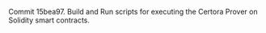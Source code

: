 Commit 15bea97.                    Build and Run scripts for executing the Certora Prover on Solidity smart contracts.